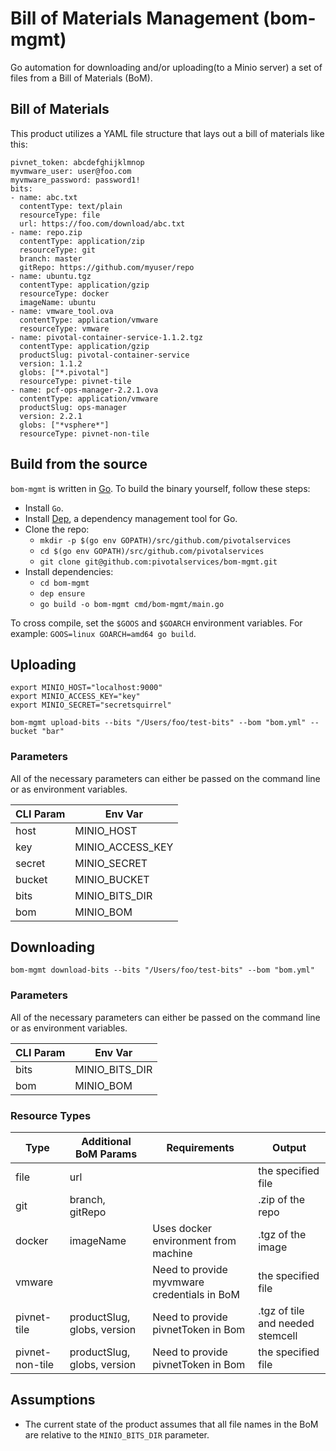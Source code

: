 # Bill of Materials Management (bom-mgmt)

Go automation for downloading and/or uploading(to a Minio server) a set of files from a Bill of Materials (BoM).

## Bill of Materials

This product utilizes a YAML file structure that lays out a bill of materials like this:
```
pivnet_token: abcdefghijklmnop
myvmware_user: user@foo.com
myvmware_password: password1!
bits:
- name: abc.txt
  contentType: text/plain
  resourceType: file
  url: https://foo.com/download/abc.txt
- name: repo.zip
  contentType: application/zip
  resourceType: git
  branch: master
  gitRepo: https://github.com/myuser/repo
- name: ubuntu.tgz
  contentType: application/gzip
  resourceType: docker
  imageName: ubuntu
- name: vmware_tool.ova
  contentType: application/vmware
  resourceType: vmware
- name: pivotal-container-service-1.1.2.tgz
  contentType: application/gzip
  productSlug: pivotal-container-service
  version: 1.1.2
  globs: ["*.pivotal"]
  resourceType: pivnet-tile
- name: pcf-ops-manager-2.2.1.ova
  contentType: application/vmware
  productSlug: ops-manager
  version: 2.2.1
  globs: ["*vsphere*"]
  resourceType: pivnet-non-tile
```

## Build from the source

`bom-mgmt` is written in [Go](https://golang.org/).
To build the binary yourself, follow these steps:

* Install `Go`.
* Install [Dep](https://github.com/golang/dep), a dependency management tool for Go.
* Clone the repo:
  - `mkdir -p $(go env GOPATH)/src/github.com/pivotalservices`
  - `cd $(go env GOPATH)/src/github.com/pivotalservices`
  - `git clone git@github.com:pivotalservices/bom-mgmt.git`
* Install dependencies:
  - `cd bom-mgmt`
  - `dep ensure`
  - `go build -o bom-mgmt cmd/bom-mgmt/main.go`

To cross compile, set the `$GOOS` and `$GOARCH` environment variables.
For example: `GOOS=linux GOARCH=amd64 go build`.

## Uploading
```
export MINIO_HOST="localhost:9000"
export MINIO_ACCESS_KEY="key"
export MINIO_SECRET="secretsquirrel"

bom-mgmt upload-bits --bits "/Users/foo/test-bits" --bom "bom.yml" --bucket "bar"
```

### Parameters

All of the necessary parameters can either be passed on the command line or as environment variables.

| CLI Param | Env Var          |
| --------- | ---------------- |
|host       | MINIO_HOST       |
|key        | MINIO_ACCESS_KEY |
|secret     | MINIO_SECRET     |
|bucket     | MINIO_BUCKET     |
|bits       | MINIO_BITS_DIR   |
|bom        | MINIO_BOM        |

## Downloading
```
bom-mgmt download-bits --bits "/Users/foo/test-bits" --bom "bom.yml"
```

### Parameters

All of the necessary parameters can either be passed on the command line or as environment variables.

| CLI Param | Env Var          |
| --------- | ---------------- |
|bits       | MINIO_BITS_DIR   |
|bom        | MINIO_BOM        |

### Resource Types

| Type           | Additional BoM Params        | Requirements                                | Output                           |
| -------------- | ---------------------------- | ------------------------------------------- | -------------------------------- |
|file            | url                          |                                             | the specified file               |
|git             | branch, gitRepo              |                                             | .zip of the repo                 |
|docker          | imageName                    | Uses docker environment from machine        | .tgz of the image                |
|vmware          |                              | Need to provide myvmware credentials in BoM | the specified file               |
|pivnet-tile     | productSlug, globs, version  | Need to provide pivnetToken in Bom          | .tgz of tile and needed stemcell |
|pivnet-non-tile | productSlug, globs, version  | Need to provide pivnetToken in Bom          | the specified file               |

## Assumptions

- The current state of the product assumes that all file names in the BoM are relative to the `MINIO_BITS_DIR` parameter.
